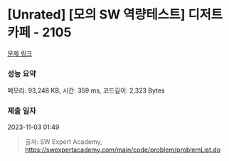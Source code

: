 # [Unrated] [모의 SW 역량테스트] 디저트 카페 - 2105 

[문제 링크](https://swexpertacademy.com/main/code/problem/problemDetail.do?contestProbId=AV5VwAr6APYDFAWu) 

### 성능 요약

메모리: 93,248 KB, 시간: 359 ms, 코드길이: 2,323 Bytes

### 제출 일자

2023-11-03 01:49



> 출처: SW Expert Academy, https://swexpertacademy.com/main/code/problem/problemList.do